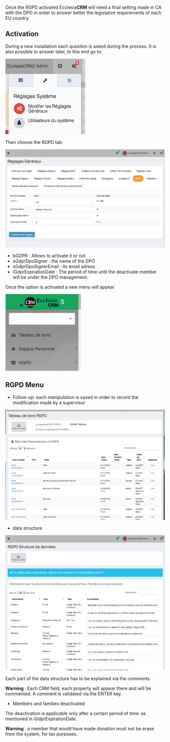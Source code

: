 Once the RGPD activated Ecclesia**CRM** will need a final setting made in CA with the DPO in order to answer better the legislative requirements of each EU country.

## Activation

During a new installation each question is asked during the process.
It is also possible to answer later, to this end go to: 

![Screenshot](../../img/rgpd/gdpr_setting1.png)

Then choose the RGPD tab: 

![Screenshot](../../img/rgpd/gdpr_setting2.png)

- bGDPR : Allows to activate it or not
- sGdprDpoSigner : the name of the DPO
- sGdprDpoSignerEmail : its email adress 
- iGdprExpirationDate : The period of time until the deactivate member will be under the DPO management.  

Once the option is activated a new menu will appear

![Screenshot](../../img/rgpd/gdpr_setting3.png)
  
## RGPD Menu

- Follow-up: each manipulation is saved in order to record the modification made by a supervisor

![Screenshot](../../img/rgpd/gdpr_tracking.png)

- data structure 

![Screenshot](../../img/rgpd/gdpr_why.png)

Each part of the data structure has to be explained via the comments.  

**Warning** : Each CRM field, each property will appear there and will be commented. 
A comment is validated via the ENTER key. 

- Members and families deactivated 

The deactivation is applicable only after a certain period of time: as mentioned in iGdprExpirationDate. 

**Warning** : a member that would have made donation must not be erase from the system, for tax purposes. 
